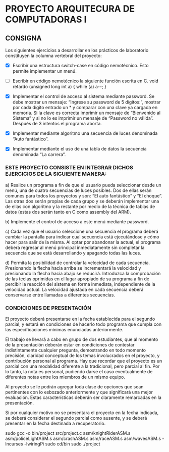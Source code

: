 # PROYECTO ARQUITECURA DE COMPUTADORAS I

## CONSIGNA

Los siguientes ejercicios a desarrollar en los prácticos de laboratorio constituyen la columna
vertebral del proyecto:

- [x] Escribir una estructura switch-case en código nemotécnico. Esto permite implementar un
menú.

- [ ] Escribir en código nemotécnico la siguiente función escrita en C.
 void retardo (unsigned long int a)
 {
 while (a) a--;
 }

- [x] Implementar el control de acceso al sistema mediante password. Se debe mostrar un
mensaje: “Ingrese su password de 5 dígitos:”, mostrar por cada dígito entrado un * y
comparar con una clave ya cargada en memoria. Si la clave es correcta imprimir un mensaje
de “Bienvenido al Sistema” y si no lo es imprimir un mensaje de “Password no válida”.
Después de 3 intentos el programa aborta.

- [x] Implementar mediante algoritmo una secuencia de luces denominada “Auto fantástico”.

- [x] Implementar mediante el uso de una tabla de datos la secuencia denominada “La carrera”.


### ESTE PROYECTO CONSISTE EN INTEGRAR DICHOS EJERCICIOS DE LA SIGUIENTE MANERA:

a) Realice un programa a fin de que el usuario pueda seleccionar desde un menú, una de
cuatro secuencias de luces posibles. Dos de ellas serán comunes para todos los
proyectos y son: “El auto fantástico” y “El choque”. Las otras dos serán propias de
cada grupo y se deberán implementar una de ellas con algoritmo y la restante por
medio de la técnica de tablas de datos (estas dos serán tanto en C como assembly del
ARM).

b) Implemente el control de acceso a este menú mediante password.

c) Cada vez que el usuario seleccione una secuencia el programa deberá cambiar la
pantalla para indicar cual secuencia está ejecutándose y cómo hacer para salir de la
misma. Al optar por abandonar la actual, el programa deberá regresar al menú
principal inmediatamente sin completar la secuencia que se está desarrollando y
apagando todas las luces.

d) Permita la posibilidad de controlar la velocidad de cada secuencia. Presionando la
flecha hacia arriba se incrementará la velocidad y presionando la flecha hacia abajo
se reducirá. Introduzca la comprobación de las teclas oprimidas en el lugar apropiado
de su programa a fin de percibir la reacción del sistema en forma inmediata,
independiente de la velocidad actual. La velocidad ajustada en cada secuencia deberá
conservarse entre llamadas a diferentes secuencias.

### CONDICIONES DE PRESENTACIÓN

El proyecto deberá presentarse en la fecha establecida para el segundo parcial, y estará
en condiciones de hacerlo todo programa que cumpla con las especificaciones mínimas
enunciadas anteriormente. 

El trabajo se llevará a cabo en grupo de dos estudiantes, que
al momento de la presentación deberán estar en condiciones de contestar indistintamente
cualquier pregunta, demostrando en todo momento precisión, claridad conceptual de los
temas involucrados en el proyecto, y contribución personal al programa. 
Hay que recordar que el proyecto es un parcial con una modalidad diferente a la tradicional, pero
parcial al fin. Por lo tanto, la nota es personal, pudiendo darse el caso eventualmente de
diferentes notas entre los miembros de un mismo equipo.

Al proyecto se le podrán agregar toda clase de opciones que sean pertinentes con lo
esbozado anteriormente y que significará una mejor evaluación. Estas características
deberán ser claramente remarcadas en la presentación.

Si por cualquier motivo no se presentara el proyecto en la fecha indicada, se deberá
considerar el segundo parcial como ausente, y se deberá presentar en la fecha destinada
a recuperatorio.


sudo gcc -o bin/project src/project.c  asm/knightRiderASM.s asm/policeLightASM.s asm/crashASM.s asm/raceASM.s asm/wavesASM.s -lncurses -lwiringPi
sudo cd/bin
sudo ./project
